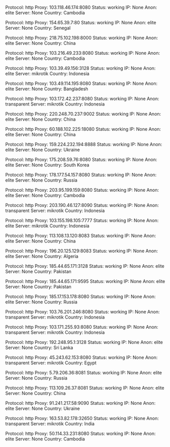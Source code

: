 Protocol: http
Proxy: 103.118.46.174:8080
Status: working
IP: None
Anon: elite
Server: None
Country: Cambodia

Protocol: http
Proxy: 154.65.39.7:80
Status: working
IP: None
Anon: elite
Server: None
Country: Senegal

Protocol: http
Proxy: 218.75.102.198:8000
Status: working
IP: None
Anon: elite
Server: None
Country: China

Protocol: http
Proxy: 103.216.49.233:8080
Status: working
IP: None
Anon: elite
Server: None
Country: Cambodia

Protocol: http
Proxy: 103.39.49.156:3128
Status: working
IP: None
Anon: elite
Server: mikrotik
Country: Indonesia

Protocol: http
Proxy: 103.49.114.195:8080
Status: working
IP: None
Anon: elite
Server: None
Country: Bangladesh

Protocol: http
Proxy: 103.172.42.237:8080
Status: working
IP: None
Anon: transparent
Server: mikrotik
Country: Indonesia

Protocol: http
Proxy: 220.248.70.237:9002
Status: working
IP: None
Anon: elite
Server: None
Country: China

Protocol: http
Proxy: 60.188.102.225:18080
Status: working
IP: None
Anon: elite
Server: None
Country: China

Protocol: http
Proxy: 159.224.232.194:8888
Status: working
IP: None
Anon: elite
Server: None
Country: Ukraine

Protocol: http
Proxy: 175.208.59.76:8080
Status: working
IP: None
Anon: elite
Server: None
Country: South Korea

Protocol: http
Proxy: 178.177.54.157:8080
Status: working
IP: None
Anon: elite
Server: None
Country: Russia

Protocol: http
Proxy: 203.95.199.159:8080
Status: working
IP: None
Anon: elite
Server: None
Country: Cambodia

Protocol: http
Proxy: 203.190.46.127:8090
Status: working
IP: None
Anon: transparent
Server: mikrotik
Country: Indonesia

Protocol: http
Proxy: 103.155.198.105:7777
Status: working
IP: None
Anon: elite
Server: mikrotik
Country: Indonesia

Protocol: http
Proxy: 113.108.13.120:8083
Status: working
IP: None
Anon: elite
Server: None
Country: China

Protocol: http
Proxy: 196.20.125.129:8083
Status: working
IP: None
Anon: elite
Server: None
Country: Algeria

Protocol: http
Proxy: 185.44.65.171:3128
Status: working
IP: None
Anon: elite
Server: None
Country: Pakistan

Protocol: http
Proxy: 185.44.65.171:9595
Status: working
IP: None
Anon: elite
Server: None
Country: Pakistan

Protocol: http
Proxy: 185.17.153.178:8080
Status: working
IP: None
Anon: elite
Server: None
Country: Russia

Protocol: http
Proxy: 103.76.201.246:8080
Status: working
IP: None
Anon: transparent
Server: mikrotik
Country: Indonesia

Protocol: http
Proxy: 103.171.255.93:8080
Status: working
IP: None
Anon: transparent
Server: mikrotik
Country: Indonesia

Protocol: http
Proxy: 192.248.95.1:3128
Status: working
IP: None
Anon: elite
Server: None
Country: Sri Lanka

Protocol: http
Proxy: 45.243.62.153:8080
Status: working
IP: None
Anon: transparent
Server: mikrotik
Country: Egypt

Protocol: http
Proxy: 5.79.206.36:8081
Status: working
IP: None
Anon: elite
Server: None
Country: Russia

Protocol: http
Proxy: 113.109.26.37:8081
Status: working
IP: None
Anon: elite
Server: None
Country: China

Protocol: http
Proxy: 91.241.217.58:9090
Status: working
IP: None
Anon: elite
Server: None
Country: Ukraine

Protocol: http
Proxy: 163.53.82.178:32650
Status: working
IP: None
Anon: transparent
Server: mikrotik
Country: India

Protocol: http
Proxy: 50.114.33.231:8080
Status: working
IP: None
Anon: elite
Server: None
Country: Cambodia

